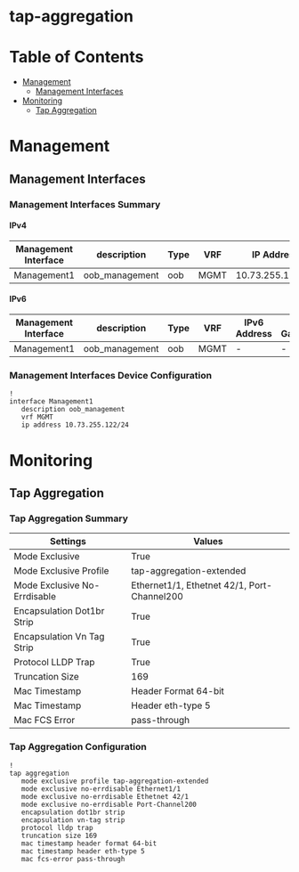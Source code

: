 # tap-aggregation
# Table of Contents

- [Management](#management)
  - [Management Interfaces](#management-interfaces)
- [Monitoring](#monitoring)
  - [Tap Aggregation](#tap-aggregation)

# Management

## Management Interfaces

### Management Interfaces Summary

#### IPv4

| Management Interface | description | Type | VRF | IP Address | Gateway |
| -------------------- | ----------- | ---- | --- | ---------- | ------- |
| Management1 | oob_management | oob | MGMT | 10.73.255.122/24 | 10.73.255.2 |

#### IPv6

| Management Interface | description | Type | VRF | IPv6 Address | IPv6 Gateway |
| -------------------- | ----------- | ---- | --- | ------------ | ------------ |
| Management1 | oob_management | oob | MGMT | - | - |

### Management Interfaces Device Configuration

```eos
!
interface Management1
   description oob_management
   vrf MGMT
   ip address 10.73.255.122/24
```

# Monitoring

## Tap Aggregation

### Tap Aggregation Summary

| Settings | Values |
| -------- | ------ |
| Mode Exclusive | True |
| Mode Exclusive Profile | tap-aggregation-extended |
| Mode Exclusive No-Errdisable | Ethernet1/1, Ethetnet 42/1, Port-Channel200 |
| Encapsulation Dot1br Strip | True |
| Encapsulation Vn Tag Strip | True |
| Protocol LLDP Trap | True |
| Truncation Size | 169 |
| Mac Timestamp | Header Format 64-bit |
| Mac Timestamp | Header eth-type 5 |
| Mac FCS Error | pass-through |

### Tap Aggregation Configuration

```eos
!
tap aggregation
   mode exclusive profile tap-aggregation-extended
   mode exclusive no-errdisable Ethernet1/1
   mode exclusive no-errdisable Ethetnet 42/1
   mode exclusive no-errdisable Port-Channel200
   encapsulation dot1br strip
   encapsulation vn-tag strip
   protocol lldp trap
   truncation size 169
   mac timestamp header format 64-bit
   mac timestamp header eth-type 5
   mac fcs-error pass-through
```

